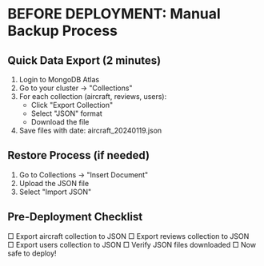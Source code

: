 # BEFORE DEPLOYMENT: Manual Backup Process

## Quick Data Export (2 minutes)
1. Login to MongoDB Atlas
2. Go to your cluster → "Collections" 
3. For each collection (aircraft, reviews, users):
   - Click "Export Collection"
   - Select "JSON" format  
   - Download the file
4. Save files with date: aircraft_20240119.json

## Restore Process (if needed)
1. Go to Collections → "Insert Document"
2. Upload the JSON file
3. Select "Import JSON"

## Pre-Deployment Checklist
□ Export aircraft collection to JSON
□ Export reviews collection to JSON  
□ Export users collection to JSON
□ Verify JSON files downloaded
□ Now safe to deploy!